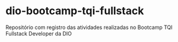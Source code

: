 # dio-bootcamp-tqi-fullstack
Repositório com registro das atividades realizadas no Bootcamp TQI Fullstack Developer da DIO
